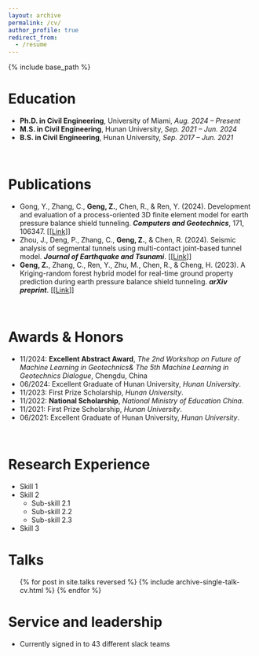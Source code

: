 ```yaml
---
layout: archive
permalink: /cv/
author_profile: true
redirect_from:
  - /resume
---
```


{% include base_path %}

Education
======
- **Ph.D. in Civil Engineering**, University of Miami, *Aug. 2024 – Present*
- **M.S. in Civil Engineering**, Hunan University, *Sep. 2021 – Jun. 2024*
- **B.S. in Civil Engineering**, Hunan University, *Sep. 2017 – Jun. 2021*
<br>

Publications
======
* Gong, Y., Zhang, C., **Geng, Z.**, Chen, R., & Ren, Y. (2024). Development and evaluation of a process-oriented 3D finite element model for earth pressure balance shield tunneling.
   ***Computers and Geotechnics***, 171, 106347. [[[Link](https://www.sciencedirect.com/science/article/pii/S0266352X24002830)]]
* Zhou, J., Deng, P., Zhang, C., **Geng, Z.**, & Chen, R. (2024). Seismic analysis of segmental tunnels using multi-contact joint-based tunnel model. ***Journal of Earthquake and Tsunami***. [[[Link](https://www.sciencedirect.com/science/article/pii/S0266352X24002830)]]
* **Geng, Z.**, Zhang, C., Ren, Y., Zhu, M., Chen, R., & Cheng, H. (2023). A Kriging-random forest hybrid model for real-time ground property prediction during earth pressure balance shield 
   tunneling. ***arXiv preprint***. [[[Link]((https://arxiv.org/abs/2305.05128))]]
<br>

Awards & Honors
======
* 11/2024: **Excellent Abstract Award**, *The 2nd Workshop on Future of Machine Learning in Geotechnics& The 5th Machine Learning in Geotechnics Dialogue*, Chengdu, China
* 06/2024: Excellent Graduate of Hunan University, *Hunan University*.
* 11/2023: First Prize Scholarship, *Hunan University*.
* 11/2022: **National Scholarship**, *National Ministry of Education China*.
* 11/2021: First Prize Scholarship, *Hunan University*.
* 06/2021: Excellent Graduate of Hunan University, *Hunan University*.
<br>

Research Experience
======
* Skill 1
* Skill 2
  * Sub-skill 2.1
  * Sub-skill 2.2
  * Sub-skill 2.3
* Skill 3


  
Talks
======
  <ul>{% for post in site.talks reversed %}
    {% include archive-single-talk-cv.html  %}
  {% endfor %}</ul>
  
  
Service and leadership
======
* Currently signed in to 43 different slack teams
